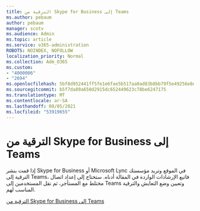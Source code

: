 ```yaml
---
title: الترقية من Skype for Business إلى Teams
ms.author: pebaum
author: pebaum
manager: scotv
ms.audience: Admin
ms.topic: article
ms.service: o365-administration
ROBOTS: NOINDEX, NOFOLLOW
localization_priority: Normal
ms.collection: Adm_O365
ms.custom:
- "4000006"
- "2694"
ms.openlocfilehash: 5bf8d952441ff5fe1e6fae5b517aa0ad83b8bb79f5e49256e8ebcedbc086c3d1
ms.sourcegitcommit: b5f7da89a650d2915dc652449623c78be6247175
ms.translationtype: MT
ms.contentlocale: ar-SA
ms.lasthandoff: 08/05/2021
ms.locfileid: "53919655"
---
```

# <a name="upgrade-from-skype-for-business-on-premises-to-teams"></a>الترقية من Skype for Business إلى Teams

إذا قمت بنشر Skype for Business أو Microsoft Lync في الموقع وتريد مؤسستك الترقية إلى Teams، فاتبع الإرشادات الواردة في المقالة أدناه. ستحتاج إلى إعداد اتصال مختلط مع المستأجر، ثم نقل المستخدمين إلى Teams وتعيين وضع التعايش والترقية المناسب لهم. 

[الترقية من Skype for Business إلى Teams](https://docs.microsoft.com/MicrosoftTeams/upgrade-to-teams-execute-skypeforbusinesshybridonprem)

